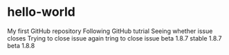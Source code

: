 # hello-world
My first GitHub repository
Following GitHub tutrial
Seeing whether issue closes
Trying to close issue
again tring to close issue
beta 1.8.7
stable 1.8.7
beta 1.8.8

